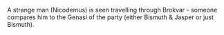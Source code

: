 A strange man (Nicodemus) is seen travelling through Brokvar - someone compares him to the Genasi of the party (either Bismuth & Jasper or just Bismuth).


